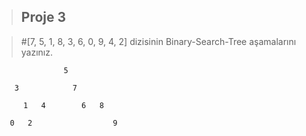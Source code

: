 > ## Proje 3


> #[7, 5, 1, 8, 3, 6, 0, 9, 4, 2] dizisinin Binary-Search-Tree aşamalarını yazınız.

```     
               5
	       
	3            7
	
      1   4        6   8
      
   0   2                  9

```



